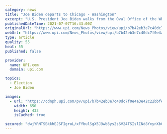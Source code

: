 ```yaml
---
category: news
title: "Joe Biden departs to Chicago - Washington"
excerpt: "U.S. President Joe Biden walks from the Oval Office of the White House in Washington before his departure to Chicago on Wednesday, July 7, 2021. Biden is to deliver remarks on his Build Back Better agenda at McHenry County College in Crystal Lake,"
publishedDateTime: 2021-07-07T16:43:00Z
originalUrl: "https://www.upi.com/News_Photos/view/upi/b7b42eb3e7c40dc7f0e4a3e42c22bbfe/Joe-Biden-departs-to-Chicago-Washington/"
webUrl: "https://www.upi.com/News_Photos/view/upi/b7b42eb3e7c40dc7f0e4a3e42c22bbfe/Joe-Biden-departs-to-Chicago-Washington/"
type: article
quality: 55
heat: 55
published: false

provider:
  name: UPI.com
  domain: upi.com

topics:
  - Election
  - Joe Biden

images:
  - url: "https://cdnph.upi.com/pv/upi/b7b42eb3e7c40dc7f0e4a3e42c22bbfe/BIDEN-SOUTH-LAWN.jpg"
    width: 650
    height: 433
    isCached: true

secured: "dwjYRNTSBkkhEJSFIgruL/xFfbulSgX5J9wb3ys2sSV24TSIslINd8YxynXbGNsNC0zcgVqcPw+VYoHWonOzlk3nMXWm/NsImf9YgqKkamy0iF6apvaFQhSoXaT/ZqJCk1MANSNYjNWCeORzWT9ArO2Y8vhYEAZAkKIfTmrCTEn9fPHbeOF8gX+zsBshosSGKREnnL6yVtsmmvPk9s0zJMlTxjrxyBUaYqsbadCqRXlvpJOFbpgjZSgXvUOobflmck6G3pFoFvh+7BLXHtehHt/aBMOvixdiRVU1t+/D4nGOaLzsbMtmn1EgswApDijNIJBAi+hDvmb3NKrdVaxDfFsmSWVmGGSorixPlKgo5UQ=;ICBvl/4v7jHUIlmNmBF+QA=="
---
```


